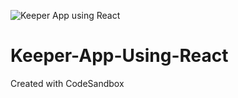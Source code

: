 ![Keeper App using React](https://user-images.githubusercontent.com/70451928/119897834-025d0f80-bf0f-11eb-8320-307e03d32ee6.PNG)
# Keeper-App-Using-React
Created with CodeSandbox
